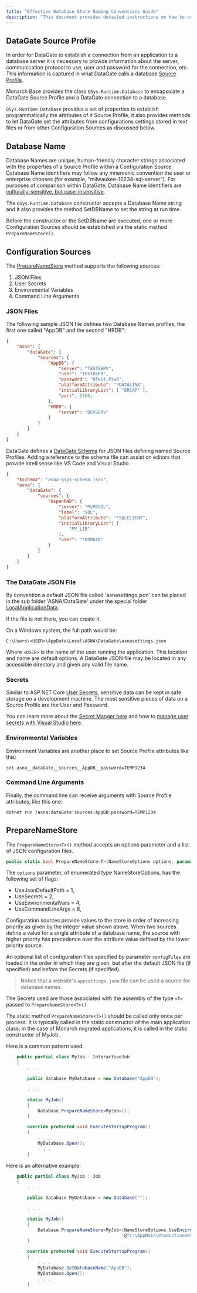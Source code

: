 ```yaml
---
title: "Effective Database Store Naming Conventions Guide"
description: "This document provides detailed instructions on how to configure the database name store, including setting up the initial environment, defining database names, and ensuring secure access."
---
```


## DataGate Source Profile

In order for DataGate to establish a connection from an application to a database server it is necessary to provide information about the server, communication protocol to use, user and password for the connection, etc.  This information is captured in what DataGate calls a database [Source Profile](/reference/datagate/datagate-providers/source-profile.html).

Monarch Base provides the class `QSys.Runtime.Database` to encapsulate a DataGate Source Profile and a DataGate connection to a database.

`QSys.Runtime.Database` provides a set of properties to establish programmatically the attributes of it Source Profile; it also provides methods to let DataGate set the attributes from configurations settings stored in text files or from other Configuration Sources as discussed below.

## Database Name
Database Names are unique, human-friendly character strings associated with the properties of a Source Profile within a Configuration Source.  Database Name identifiers may follow any mnemonic convention the user or enterprise chooses (for example, "milwaukee-10234-sql-server").  For purposes of comparison within DataGate, Database Name identifiers are [culturally-sensitive, but case-insensitive](https://docs.microsoft.com/en-us/dotnet/standard/base-types/best-practices-strings#recommendations-for-string-usage).

The `QSys.Runtime.Database` constructor accepts a Database Name string and it also provides the method SetDBName to set the string at run time.

Before the constructor or the SetDBName are executed, one or more Configuration Sources should be established via the static method `PrepareNameStore()`.

## Configuration Sources
The [PrepareNameStore](/reference/runtime/qsys-runtime/database.html#void-preparenamestoretnamestoreoptions-options-string-configfiles) method supports the following sources:
1. JSON Files
2. User Secrets
3. Environmental Variables
4. Command Line Arguments


### JSON Files
The following sample JSON file defines two Database Names profiles, the first one called "AppDB" and the second "HRDB":
```json
{
    "asna": {
        "dataGate": {
            "sources": {
                "AppDB": {
                    "server": "TESTSERV",
                    "user": "TESTUSER",
                    "password": "0Test.Psw9",
                    "platformAttribute": "*DATALINK",
                    "initialLibraryList": [ "ERCAP" ],
                    "port": 5160,
                },
                "HRDB": {
                    "server": "DEVSERV"
                }
            }
        }
    }
}
```

DataGate defines a [DataGate Schema](asna-qsys-schema.json) for JSON files defining named Source Profiles. Adding a reference to the schema file can assist on editors that provide intellisense like VS Code and Visual Studio.

```json
{
    "$schema": "asna-qsys-schema.json",
    "asna": {
        "dataGate": {
            "sources": {
                "AspenRND": {
                    "server": "MyMSSQL",
                    "label": "SQL",
                    "platformAttribute": "*SQLCLIENT",
                    "initialLibraryList": [
                        "MY_LIB"
                    ],
                    "user": "*DOMAIN"
                }
            }
        }
    }
}
```

### The DataGate JSON File
By convention a default JSON file called 'asnasettings.json' can be placed in the sub folder 'ASNA/DataGate' under the special folder [LocalApplicationData](https://docs.microsoft.com/en-us/dotnet/api/system.environment.specialfolder). 

If the file is not there, you can create it.

On a Windows system, the full path would be:
```
C:\Users\<USER>\AppData\Local\ASNA\DataGate\asnasettings.json
```

Where `<USER>` is the name of the user running the application.  This location and name are default options.  A DataGate JSON file may be located in any accessible directory and given any valid file name.

### Secrets
Similar to ASP.NET Core [User Secrets](https://docs.microsoft.com/en-us/aspnet/core/security/app-secrets), sensitive data can be kept in safe storage on a development machine. The most sensitive pieces of data on a Source Profile are the User and Password. 

You can learn more about the [Secret Manger here](https://docs.microsoft.com/en-us/aspnet/core/security/app-secrets?#secret-manager) and how to [manage user secrets with Visual Studio here](https://docs.microsoft.com/en-us/aspnet/core/security/app-secrets?tabs=windows#manage-user-secrets-with-visual-studio).

### Environmental Variables
Environment Variables are another place to set Source Profile attributes like this:

```
set asna__dataGate__sources__AppDB__password=TEMP1234
```

### Command Line Arguments
Finally, the command line can receive arguments with Source Profile attributes, like this one:

```
dotnet run /asna:dataGate:sources:AppDB:password=TEMP1234
```

## PrepareNameStore
The `PrepareNameStore<T>()` method accepts an options parameter and a list of JSON configuration files.

```cs
public static bool PrepareNameStore<T>(NameStoreOptions options, params string[] configFiles) where T : class
```

The ``options`` parameter, of enumerated type NameStoreOptions, has the following set of flags:

 * UseJsonDefaultPath = 1,
 * UseSecrets = 2,
 * UseEnvironmentalVars = 4,
 * UseCommandLineArgs = 8,

Configuration sources provide values to the store in order of increasing priority as given by the integer value shown above.  When two sources define a value for a single attribute of a database name, the source with higher priority has precedence over the attribute value defined by the lower priority source.

An optional list of configuration files specified by parameter ``configFiles`` are loaded in the order in which they are given, but after the default JSON file (if specified) and before the Secrets (if specified). 

> Notice that a website's `appsettings.json` file can be used a source for database names.

The Secrets used are those associated with the assembly of the type `<T>` passed to `PrepareNameStore<T>()`

The static method `PrepareNameStore<T>()` should be called only once per process.  It is typically called in the static constructor of the main application class; in the case of Monarch migrated applications, it is called in the static constructor of MyJob.

Here is a common pattern used:
```cs
    public partial class MyJob : InteractiveJob
    {
        . . .

        public Database MyDatabase = new Database("AppDB");

        . . .

        static MyJob()
        {
            Database.PrepareNameStore<MyJob>();
        }

        override protected void ExecuteStartupProgram()
        {
            . . .
            MyDatabase.Open();
            . . .
        }
```

Here is an alternative example:
```cs
    public partial class MyJob : Job
    {
        . . .

        public Database MyDatabase = new Database("");

        . . .

        static MyJob()
        {
            Database.PrepareNameStore<MyJob>(NameStoreOptions.UseEnvironmentalVars | NameStoreOptions.UseCommandLineArgs,
                                             @"C:\AppMain\ProductionSettings.json", @".\appsettings.json");
        }

        override protected void ExecuteStartupProgram()
        {
            . . .
            MyDatabase.SetDatabaseName("AppDB");
            MyDatabase.Open();
            . . .
        }

```

